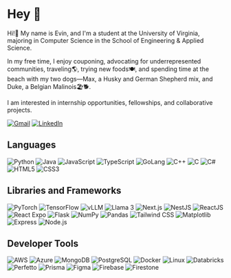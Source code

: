 # Hey 👋

Hi!👋 My name is Evin, and I'm a student at the University of Virginia, majoring in Computer Science in the School of Engineering & Applied Science. 

In my free time, I enjoy couponing, advocating for underrepresented communities, traveling🌎, trying new foods🍽️, and spending time at the beach with my two dogs—Max, a Husky and German Shepherd mix, and Duke, a Belgian Malinois🏖️🐕.

I am interested in internship opportunities, fellowships, and collaborative projects. 

[![Gmail](https://img.shields.io/badge/Gmail-D14836?style=flat&logo=gmail&logoColor=white)](mailto:stclairevin@gmail.com)
[![LinkedIn](https://img.shields.io/badge/LinkedIn-0077B5?style=flat&logo=linkedin&logoColor=white)](https://www.linkedin.com/in/evinbsc)

## Languages

![Python](https://img.shields.io/badge/Python-3776AB?style=flat&logo=python&logoColor=white)
![Java](https://img.shields.io/badge/Java-ED8B00?style=flat&logo=java&logoColor=white)
![JavaScript](https://img.shields.io/badge/JavaScript-323330?style=flat&logo=javascript&logoColor=F7DF1E)
![TypeScript](https://img.shields.io/badge/TypeScript-007ACC?style=flat&logo=typescript&logoColor=white)
![GoLang](https://img.shields.io/badge/GoLang-00ADD8?style=flat&logo=go&logoColor=white)
![C++](https://img.shields.io/badge/C++-00599C?style=flat&logo=c%2B%2B&logoColor=white)
![C](https://img.shields.io/badge/C-00599C?style=flat&logo=c&logoColor=white)
![C#](https://img.shields.io/badge/C%23-239120?style=flat&logo=c-sharp&logoColor=white)
![HTML5](https://img.shields.io/badge/HTML5-E34F26?style=flat&logo=html5&logoColor=white)
![CSS3](https://img.shields.io/badge/CSS3-1572B6?style=flat&logo=css3&logoColor=white)

## Libraries and Frameworks

![PyTorch](https://img.shields.io/badge/PyTorch-EE4C2C?style=flat&logo=pytorch&logoColor=white)
![TensorFlow](https://img.shields.io/badge/TensorFlow-FF6F00?style=flat&logo=tensorflow&logoColor=white)
![vLLM](https://img.shields.io/badge/vLLM-000000?style=flat&logo=vllm&logoColor=white)
![Llama 3](https://img.shields.io/badge/Llama%203-000000?style=flat&logo=llama3&logoColor=white)
![Next.js](https://img.shields.io/badge/Next.js-000000?style=flat&logo=next-dot-js&logoColor=white)
![NestJS](https://img.shields.io/badge/NestJS-E0234E?style=flat&logo=nestjs&logoColor=white)
![ReactJS](https://img.shields.io/badge/React-20232A?style=flat&logo=react&logoColor=61DAFB)
![React Expo](https://img.shields.io/badge/React_Expo-000020?style=flat&logo=expo&logoColor=white)
![Flask](https://img.shields.io/badge/Flask-000000?style=flat&logo=flask&logoColor=white)
![NumPy](https://img.shields.io/badge/NumPy-013243?style=flat&logo=numpy&logoColor=white)
![Pandas](https://img.shields.io/badge/Pandas-150458?style=flat&logo=pandas&logoColor=white)
![Tailwind CSS](https://img.shields.io/badge/Tailwind_CSS-38B2AC?style=flat&logo=tailwind-css&logoColor=white)
![Matplotlib](https://img.shields.io/badge/Matplotlib-3776AB?style=flat&logo=matplotlib&logoColor=white)
![Express](https://img.shields.io/badge/Express-000000?style=flat&logo=express&logoColor=white)
![Node.js](https://img.shields.io/badge/Node.js-339933?style=flat&logo=node-dot-js&logoColor=white)

## Developer Tools

![AWS](https://img.shields.io/badge/AWS-232F3E?style=flat&logo=amazon-aws&logoColor=white&link=https://aws.amazon.com/free/)
![Azure](https://img.shields.io/badge/Azure-0078D4?style=flat&logo=microsoft-azure&logoColor=white&link=https://azure.microsoft.com/en-us)
![MongoDB](https://img.shields.io/badge/MongoDB-4EA94B?style=flat&logo=mongodb&logoColor=white)
![PostgreSQL](https://img.shields.io/badge/PostgreSQL-316192?style=flat&logo=postgresql&logoColor=white)
![Docker](https://img.shields.io/badge/Docker-2496ED?style=flat&logo=docker&logoColor=white)
![Linux](https://img.shields.io/badge/Linux-FCC624?style=flat&logo=linux&logoColor=black)
![Databricks](https://img.shields.io/badge/Databricks-EA4C46?style=flat&logo=databricks&logoColor=white)
![Perfetto](https://img.shields.io/badge/Perfetto-000000?style=flat&logo=perfetto&logoColor=white&link=https://perfetto.dev)
![Prisma](https://img.shields.io/badge/Prisma-2D3748?style=flat&logo=prisma&logoColor=white)
![Figma](https://img.shields.io/badge/Figma-F24E1E?style=flat&logo=figma&logoColor=white)
![Firebase](https://img.shields.io/badge/Firebase-FFCA28?style=flat&logo=firebase&logoColor=black)
![Firestone](https://img.shields.io/badge/Firestone-FFCA28?style=flat&logo=firebase&logoColor=black)

